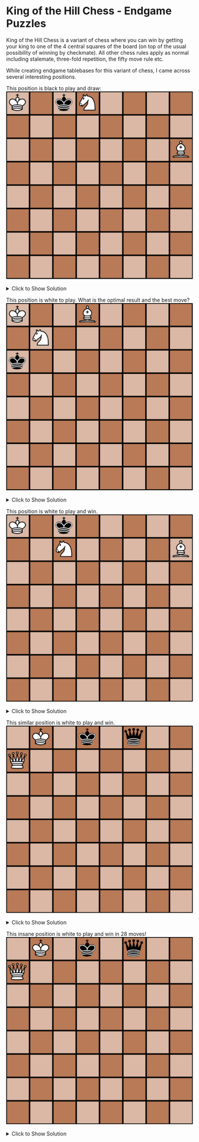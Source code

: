# King of the Hill Chess - Endgame Puzzles
King of the Hill Chess is a variant of chess where you can win by getting your king to one of the 4 central squares of the board (on top of the usual possibility of winning by checkmate).
All other chess rules apply as normal including stalemate, three-fold repetition, the fifty move rule etc.

While creating endgame tablebases for this variant of chess, I came across several interesting positions.

This position is black to play and draw:  
![Black to Play and Draw](/training/KingOfTheHillChess/tablebases/puzzle_1.png)  
<details><summary>Click to Show Solution</summary>
<p>

1. ...  KC7  
2. BF4+ KB6  
3. BE3+ KC7  

(draw by three-fold repetition)  
This is because anything other than repeating moves will lead to a win for the opposing side.  
For example:  
1. ... KxD8  
2. KB7 KD7  
3. BF4 KE6  
4. KC6 KF5  
5. KD5#  
</p>
</details>

This position is white to play. What is the optimal result and the best move?
![White to Play](/training/KingOfTheHillChess/tablebases/puzzle_2.png)
<details><summary>Click to Show Solution</summary>
<p>

1. ...  ND6

(draw by stalemate)  
White must settle for a draw because otherwise black will get to the center first.
</p>
</details>

This position is white to play and win.
![White to Play and Win](/training/KingOfTheHillChess/tablebases/puzzle_3.png)
<details><summary>Click to Show Solution</summary>
<p>

With optimal defense by black:
1. Nb5 Kd7
2. Bg8 Ke7
3. Nd4 Kd6
4. Nf3 Kc6
5. Kb8 Kb6
6. Kc8 Kc6
7. Kd8 Kd6
8. Ke8 Kc5
9. Ke7 Kc6
10. Ke6 Kc5
11. Ke5#
</p>
</details>

This similar position is white to play and win.
![White to Play and Win](/training/KingOfTheHillChess/tablebases/puzzle_4.png)
<details><summary>Click to Show Solution</summary>
<p>

With optimal defense by black:
1. Nd7 Kb5
2. Bg8 Kb4
3. Ne5 Kc5
4. Nf3 Kc6
5. Kb8 Kb6
6. Kc8 Kc6
7. Kd8 Kd6
8. Ke8 Kc6
9. Ke7 Kb6
10. Ke6 Ka6
11. Ke5#
</p>
</details>

This insane position is white to play and win in 28 moves!
![White to Play and Win in 28 Moves](/training/KingOfTheHillChess/tablebases/puzzle_5.png)
<details><summary>Click to Show Solution</summary>
<p>

With optimal defense by black:
1. Qd4+ Ke8
2. Kb7 Ke7
3. Kc7 Qh6
4. Qe5+ Qe6
5. Qg7+ Ke8
6. Qh7 Qd5
7. Kb6 Qd6+
8. Kb5 Qd5+
9. Kb4 Qd4+
10. Kb3 Kd8
11. Qf7 Qc5
12. Qc4 Qe5
13. Qc6 Qd4
14. Qe6 Qc5
15. Qf7 Qd4
16. Kc2 Qe3
17. Qh7 Ke8
18. Qg7 Qf3
19. Kd2 Kd8
20. Qc3 Qf4+
21. Qe3 Qg4
22. Kd3 Kd7
23. Qh6 Qb4
24. Qf6 Qg4
25. Ke3 Qc4
26. Qd4+ Qd5
27. Qxd5+ Kc7
28. Ke4#
</p>
</details>
